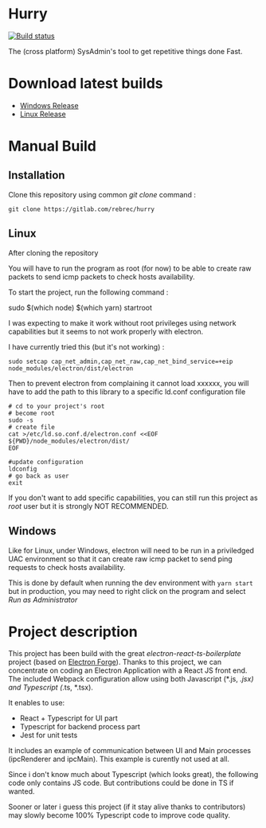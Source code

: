 # Hurry

[![Build status](https://ci.appveyor.com/api/projects/status/s9ay0h06pwtw81rk?svg=true)](https://ci.appveyor.com/project/rebrec/hurry)

The (cross platform) SysAdmin's tool to get repetitive things done Fast.

# Download latest builds

- [Windows Release](https://gitlab.com/rebrec/hurry/-/releases)
- [Linux Release](https://xxxxxxxxxxxxx)

# Manual Build

## Installation

Clone this repository using common *git clone* command :

```
git clone https://gitlab.com/rebrec/hurry
```

## Linux

After cloning the repository

You will have to run the program as root (for now) to be able to create raw packets to send icmp packets to check hosts availability.

To start the project, run the following command :

sudo $(which node) $(which yarn) startroot

I was expecting to make it work without root privileges using network capabilities but it seems to not work properly with electron.

I have currently tried this (but it's not working) :

```
sudo setcap cap_net_admin,cap_net_raw,cap_net_bind_service=+eip node_modules/electron/dist/electron
```
Then to prevent electron from complaining it cannot load xxxxxx, you will have to add the path to this library to a specific ld.conf configuration file 

```
# cd to your project's root
# become root
sudo -s
# create file
cat >/etc/ld.so.conf.d/electron.conf <<EOF
${PWD}/node_modules/electron/dist/
EOF

#update configuration
ldconfig
# go back as user
exit
```

If you don't want to add specific capabilities, you can still run this project as *root* user but it is strongly NOT RECOMMENDED.


## Windows

Like for Linux, under Windows, electron will need to be run in a priviledged UAC environment so that it can create raw icmp packet to send ping requests to check hosts availability.

This is done by default when running the dev environment with `yarn start` but in production, you may need to right click on the program and select *Run as Administrator*




# Project description

This project has been build with the great *electron-react-ts-boilerplate* project (based on [Electron Forge](https://www.electronforge.io/)). Thanks to this project, we can concentrate on coding an Electron Application with a React JS front end. The included Webpack configuration allow using both Javascript (*.js, *.jsx) and Typescript (*.ts, *.tsx).

It enables to use:
- React + Typescript for UI part
- Typescript for backend process part
- Jest for unit tests

It includes an example of communication between UI and Main processes (ipcRenderer and ipcMain). This example is curently not used at all.


Since i don't know much about Typescript (which looks great), the following code only contains JS code. But contributions could be done in TS if wanted.

Sooner or later i guess this project (if it stay alive thanks to contributors) may slowly become 100% Typescript code to improve code quality.


